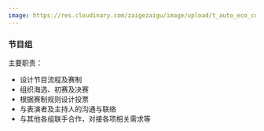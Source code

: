 ```yaml
---
image: https://res.cloudinary.com/zaigezaigu/image/upload/t_auto_eco_compression/v1670297262/zgzg-io-website/%E6%88%90%E4%B8%BA%E5%BF%97%E6%84%BF%E8%80%85/lycheeart-PzpwBHRLVE0-unsplash_fmtpjx.jpg
---
```


### 节目组

主要职责：

- 设计节目流程及赛制
- 组织海选、初赛及决赛
- 根据赛制规则设计投票
- 与表演者及主持人的沟通与联络
- 与其他各组联手合作，对接各项相关需求等
